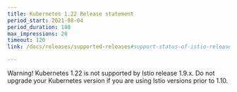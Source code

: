 ```yaml
---
title: Kubernetes 1.22 Release statement
period_start: 2021-08-04
period_duration: 180
max_impressions: 20
timeout: 120
link: /docs/releases/supported-releases#support-status-of-istio-releases

---
```


Warning! Kubernetes 1.22 is not supported by Istio release 1.9.x. Do not upgrade your Kubernetes version if you are using Istio versions prior to 1.10.
